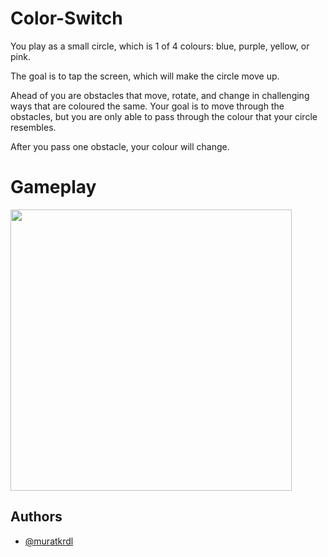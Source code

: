 
# Color-Switch

You play as a small circle, which is 1 of 4 colours: blue, purple, yellow, or pink.

The goal is to tap the screen, which will make the circle move up.

Ahead of you are obstacles that move, rotate, and change in challenging ways that are coloured the same. Your goal is to move through the obstacles, but you are only able to pass through the colour that your circle resembles.

After you pass one obstacle, your colour will change.

# Gameplay

<img src="https://github.com/muratkrdl/Color-Switch/blob/main/Color%20Switch%20Gemaplay.gif" width="450">


## Authors

- [@muratkrdl](https://github.com/muratkrdl)

